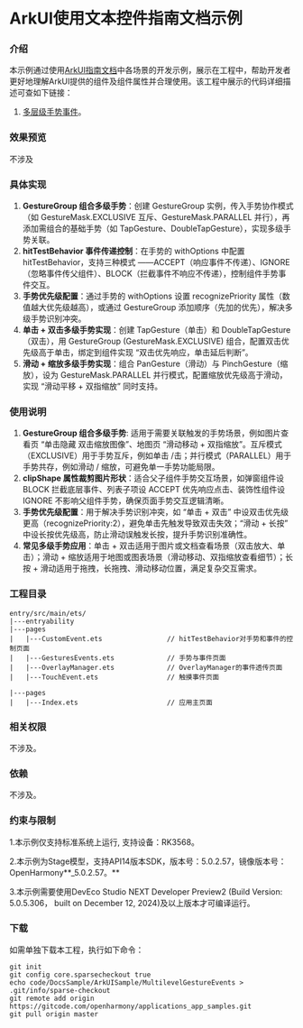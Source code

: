 # ArkUI使用文本控件指南文档示例

### 介绍

本示例通过使用[ArkUI指南文档](https://gitcode.com/openharmony/docs/blob/master/zh-cn/application-dev/ui)中各场景的开发示例，展示在工程中，帮助开发者更好地理解ArkUI提供的组件及组件属性并合理使用。该工程中展示的代码详细描述可查如下链接：

1. [多层级手势事件](https://gitcode.com/openharmony/docs/blob/master/zh-cn/application-dev/ui/arkts-gesture-events-multi-level-gesture.md)。

### 效果预览
不涉及

### 具体实现

1. **GestureGroup 组合多级手势**：创建 GestureGroup 实例，传入手势协作模式（如 GestureMask.EXCLUSIVE 互斥、GestureMask.PARALLEL 并行），再添加需组合的基础手势（如 TapGesture、DoubleTapGesture），实现多级手势关联。
2. **hitTestBehavior 事件传递控制**：在手势的 withOptions 中配置 hitTestBehavior，支持三种模式 ——ACCEPT（响应事件不传递）、IGNORE（忽略事件传父组件）、BLOCK（拦截事件不响应不传递），控制组件手势事件交互。
3. **手势优先级配置**：通过手势的 withOptions 设置 recognizePriority 属性（数值越大优先级越高），或通过 GestureGroup 添加顺序（先加的优先），解决多级手势识别冲突。
4. **单击 + 双击多级手势实现**：创建 TapGesture（单击）和 DoubleTapGesture（双击），用 GestureGroup (GestureMask.EXCLUSIVE) 组合，配置双击优先级高于单击，绑定到组件实现 “双击优先响应，单击延后判断”。
5. **滑动 + 缩放多级手势实现**：组合 PanGesture（滑动）与 PinchGesture（缩放），设为 GestureMask.PARALLEL 并行模式，配置缩放优先级高于滑动，实现 “滑动平移 + 双指缩放” 同时支持。



### 使用说明

1. **GestureGroup 组合多级手势**: 适用于需要关联触发的手势场景，例如图片查看页 “单击隐藏 双击缩放图像”、地图页 “滑动移动 + 双指缩放”。互斥模式（EXCLUSIVE）用于手势互斥，例如单击 /击；并行模式（PARALLEL）用于手势共存，例如滑动 / 缩放，可避免单一手势功能局限。
2. **clipShape 属性裁剪图片形状**：适合父子组件手势交互场景，如弹窗组件设 BLOCK 拦截底层事件、列表子项设 ACCEPT 优先响应点击、装饰性组件设 IGNORE 不影响父组件手势，确保页面手势交互逻辑清晰。
3. **手势优先级配置**：用于解决手势识别冲突，如 “单击 + 双击” 中设双击优先级更高（recognizePriority:2），避免单击先触发导致双击失效；“滑动 + 长按” 中设长按优先级高，防止滑动误触发长按，提升手势识别准确性。
4. **常见多级手势应用**：单击 + 双击适用于图片或文档查看场景（双击放大、单击）；滑动 + 缩放适用于地图或图表场景（滑动移动、双指缩放查看细节）；长按 + 滑动适用于拖拽，长拖拽、滑动移动位置，满足复杂交互需求。

### 工程目录
```
entry/src/main/ets/
|---entryability
|---pages
|   |---CustomEvent.ets                // hitTestBehavior对手势和事件的控制页面
|   |---GesturesEvents.ets             // 手势与事件页面
|   |---OverlayManager.ets             // OverlayManager的事件透传页面
|   |---TouchEvent.ets                 // 触摸事件页面    
            
|---pages
|   |---Index.ets                      // 应用主页面
```

### 相关权限

不涉及。

### 依赖

不涉及。

### 约束与限制

1.本示例仅支持标准系统上运行, 支持设备：RK3568。

2.本示例为Stage模型，支持API14版本SDK，版本号：5.0.2.57，镜像版本号：OpenHarmony**_5.0.2.57。**

3.本示例需要使用DevEco Studio NEXT Developer Preview2 (Build Version: 5.0.5.306， built on December 12, 2024)及以上版本才可编译运行。

### 下载

如需单独下载本工程，执行如下命令：

````
git init
git config core.sparsecheckout true
echo code/DocsSample/ArkUISample/MultilevelGestureEvents > .git/info/sparse-checkout
git remote add origin https://gitcode.com/openharmony/applications_app_samples.git
git pull origin master
````